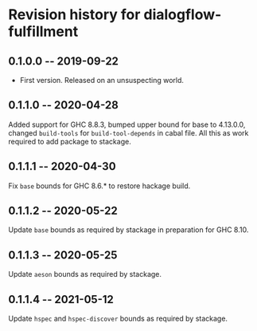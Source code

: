 # Revision history for dialogflow-fulfillment

## 0.1.0.0 -- 2019-09-22

* First version. Released on an unsuspecting world.

## 0.1.1.0 -- 2020-04-28

Added support for GHC 8.8.3, bumped upper bound for base to 4.13.0.0, changed
`build-tools` for `build-tool-depends` in cabal file. All this as work required
to add package to stackage.

## 0.1.1.1 -- 2020-04-30

Fix `base` bounds for GHC 8.6.* to restore hackage build.

## 0.1.1.2 -- 2020-05-22

Update `base` bounds as required by stackage in preparation for GHC 8.10.

## 0.1.1.3 -- 2020-05-25

Update `aeson` bounds as required by stackage.

## 0.1.1.4 -- 2021-05-12

Update `hspec` and `hspec-discover` bounds as required by stackage.

